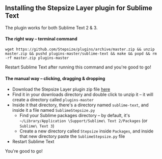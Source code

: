 ## Installing the Stepsize Layer plugin for Sublime Text

The plugin works for both Sublime Text 2 & 3.

#### The right way – terminal command

`wget https://github.com/Stepsize/plugins/archive/master.zip && unzip master.zip && pushd plugins-master/sublime-text && make && popd && rm -rf master.zip plugins-master`

Restart Sublime Text after running this command and you're good to go!

#### The manual way – clicking, dragging & dropping

- Download the Stepsize Layer plugin zip file [here](https://github.com/Stepsize/plugins/archive/master.zip)
- Find it in your downloads directory and double click to unzip it – it will create a directory called `plugins-master`
- Inside it that directory, there's a directory named `sublime-text`, and inside it a file named `SublimeStepsize.py`
  - Find your Sublime packages directory – by default, it's `~/Library/Application \Support/Sublime\ Text 2/Packages` (or `Sublime\ Text 3`)
  - Create a new directory called `Stepsize` inside `Packages`, and inside that new directory paste the `SublimeStepsize.py` file
- Restart Sublime Text

You're good to go!
